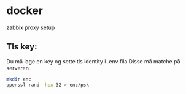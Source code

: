 # docker
zabbix proxy setup

## Tls key:
Du må lage en key og sette tls identity i .env fila
Disse må matche på serveren 

```bash
mkdir enc
openssl rand -hex 32 > enc/psk
```
